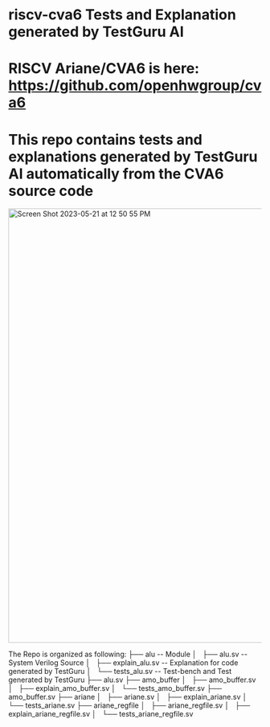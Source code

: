 # riscv-cva6 Tests and Explanation generated by TestGuru AI
# RISCV Ariane/CVA6 is here: https://github.com/openhwgroup/cva6
# This repo contains tests and explanations generated by TestGuru AI automatically from the CVA6 source code
<img width="865" alt="Screen Shot 2023-05-21 at 12 50 55 PM" src="https://github.com/testguruai/riscv-cva6/assets/132442834/699ab4b1-0d30-43a3-91e6-fa6697b5d13d">

The Repo is organized as following:
├── alu                  -- Module
│   ├── alu.sv           -- System Verilog Source
│   ├── explain_alu.sv   -- Explanation for code generated by TestGuru
│   └── tests_alu.sv     -- Test-bench and Test generated by TestGuru
├── alu.sv
├── amo_buffer
│   ├── amo_buffer.sv
│   ├── explain_amo_buffer.sv
│   └── tests_amo_buffer.sv
├── amo_buffer.sv
├── ariane
│   ├── ariane.sv
│   ├── explain_ariane.sv
│   └── tests_ariane.sv
├── ariane_regfile
│   ├── ariane_regfile.sv
│   ├── explain_ariane_regfile.sv
│   └── tests_ariane_regfile.sv
